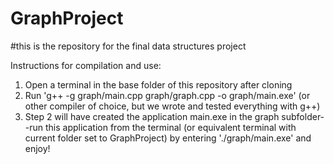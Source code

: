 # GraphProject

#this is the repository for the final data structures project

Instructions for compilation and use:
1. Open a terminal in the base folder of this repository after cloning
2. Run 'g++ -g graph/main.cpp graph/graph.cpp -o graph/main.exe' (or other compiler of choice, but we wrote and tested everything with g++)
3. Step 2 will have created the application main.exe in the graph subfolder--run this application from the terminal (or equivalent terminal with current folder set to GraphProject) by entering './graph/main.exe' and enjoy!
